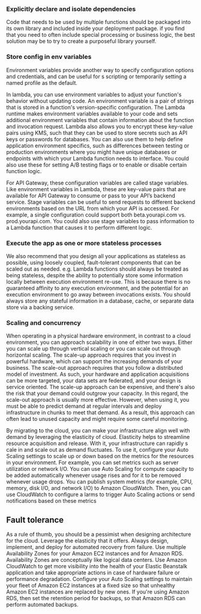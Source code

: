 
### Explicitly declare and isolate dependencies

Code that needs to be used by multiple functions should be packaged into its own library and 
included inside your deployment package. if you find that you need to often include special 
processing or business logic, the best solution may be to try to create a purposeful library yourself.

### Store config in env variables

Environment variables provide another way to specify configuration options and credentials, and can be useful for s
scripting or temporarily setting a named profile as the default.

In lambda, you can use environment variables to adjust your function's behavior without updating code. 
An environment variable is a pair of strings that is stored in a function's version-specific configuration. 
The Lambda runtime makes environment variables available to your code and sets additional environment 
variables that contain information about the function and invocation request.
Lambda also allows you to encrypt these key-value pairs using KMS, such that they can be used to store secrets such as API keys or passwords for databases.
You can also use them to help define application environment specifics, such as differences between testing or production environments 
where you might have unique databases or endpoints with which your Lambda function needs to interface. You could also use these for setting A/B testing flags or to enable or disable certain function logic.

For API Gateway, these configuration variables are called stage variables. Like environment variables in Lambda, these are 
key-value pairs that are available for API Gateway to consume or pass to your API’s backend service. Stage variables can be 
useful to send requests to different backend environments based on the URL from which your API is accessed. 
For example, a single configuration could support both beta.yourapi.com vs. prod.yourapi.com. You could also use 
stage variables to pass information to a Lambda function that causes it to perform different logic.


### Execute the app as one or more stateless processes

We also recommend that you design all your applications as stateless as possible, 
using loosely coupled, fault-tolerant components that can be scaled out as needed.
e.g.  Lambda functions should always be treated as being stateless, despite the ability to 
potentially store some information locally between execution environment re-use. 
This is because there is no guaranteed affinity to any execution environment, and the potential for an execution environment to 
go away between invocations exists. You should always store any stateful information in a database, cache, or separate data 
store via a backing service.

### Scaling and concurrency 

When operating in a physical hardware environment, in contrast to a cloud environment,
you can approach scalability in one of either two ways. Either you can scale up through 
vertical scaling or you can scale out through horizontal scaling. The scale-up approach 
requires that you invest in powerful hardware, which can support the increasing demands of your 
business. The scale-out approach requires that you follow a distributed model of investment. 
As such, your hardware and application acquisitions can be more targeted, your data sets are 
federated, and your design is service oriented. The scale-up approach can be expensive, and there's 
also the risk that your demand could outgrow your capacity. In this regard, the scale-out approach 
is usually more effective. However, when using it, you must be able to predict demand at regular 
intervals and deploy infrastructure in chunks to meet that demand. As a result, this approach 
can often lead to unused capacity and might require some careful monitoring.

By migrating to the cloud, you can make your infrastructure align well with demand by leveraging the elasticity of cloud.
Elasticity helps to streamline resource acquisition and release. With it, your infrastructure can rapidly s
cale in and scale out as demand fluctuates. To use it, configure your Auto Scaling settings to scale 
up or down based on the metrics for the resources in your environment. For example, you can set metrics 
such as server utilization or network I/O. You can use Auto Scaling for compute capacity to be added automatically 
whenever usage rises and for it to be removed whenever usage drops. You can publish system metrics (for example, 
CPU, memory, disk I/O, and network I/O) to Amazon CloudWatch. Then, you can use CloudWatch to configure a
larms to trigger Auto Scaling actions or send notifications based on these metrics

## Fault tolerance

As a rule of thumb, you should be a pessimist when designing architecture for the cloud. Leverage the elasticity that 
it offers. Always design, implement, and deploy for automated recovery from failure. Use multiple Availability Zones 
for your Amazon EC2 instances and for Amazon RDS. Availability Zones are conceptually like logical data centers. 
Use Amazon CloudWatch to get more visibility into the health of your Elastic Beanstalk application and take 
appropriate actions in case of hardware failure or performance degradation. Configure your Auto Scaling settings 
to maintain your fleet of Amazon EC2 instances at a fixed size so that unhealthy Amazon EC2 instances are replaced 
by new ones. If you're using Amazon RDS, then set the retention period for backups, so that Amazon RDS can perform 
automated backups.